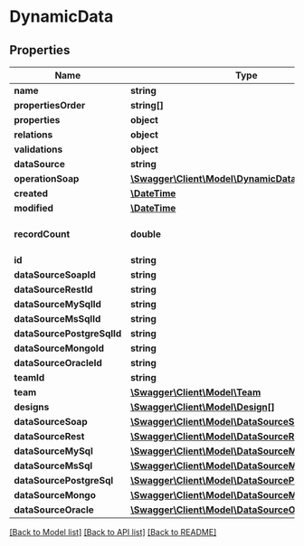 # DynamicData

## Properties
Name | Type | Description | Notes
------------ | ------------- | ------------- | -------------
**name** | **string** |  | 
**propertiesOrder** | **string[]** |  | [optional] 
**properties** | **object** |  | [optional] 
**relations** | **object** |  | [optional] 
**validations** | **object** |  | [optional] 
**dataSource** | **string** |  | [optional] 
**operationSoap** | [**\Swagger\Client\Model\DynamicDataOperationSoap**](DynamicDataOperationSoap.md) |  | [optional] 
**created** | [**\DateTime**](\DateTime.md) |  | [optional] 
**modified** | [**\DateTime**](\DateTime.md) |  | [optional] 
**recordCount** | **double** |  | [optional] [default to 0.0]
**id** | **string** |  | [optional] 
**dataSourceSoapId** | **string** |  | [optional] 
**dataSourceRestId** | **string** |  | [optional] 
**dataSourceMySqlId** | **string** |  | [optional] 
**dataSourceMsSqlId** | **string** |  | [optional] 
**dataSourcePostgreSqlId** | **string** |  | [optional] 
**dataSourceMongoId** | **string** |  | [optional] 
**dataSourceOracleId** | **string** |  | [optional] 
**teamId** | **string** |  | [optional] 
**team** | [**\Swagger\Client\Model\Team**](Team.md) |  | [optional] 
**designs** | [**\Swagger\Client\Model\Design[]**](Design.md) |  | [optional] 
**dataSourceSoap** | [**\Swagger\Client\Model\DataSourceSoap**](DataSourceSoap.md) |  | [optional] 
**dataSourceRest** | [**\Swagger\Client\Model\DataSourceRest**](DataSourceRest.md) |  | [optional] 
**dataSourceMySql** | [**\Swagger\Client\Model\DataSourceMySql**](DataSourceMySql.md) |  | [optional] 
**dataSourceMsSql** | [**\Swagger\Client\Model\DataSourceMsSql**](DataSourceMsSql.md) |  | [optional] 
**dataSourcePostgreSql** | [**\Swagger\Client\Model\DataSourcePostgreSql**](DataSourcePostgreSql.md) |  | [optional] 
**dataSourceMongo** | [**\Swagger\Client\Model\DataSourceMongo**](DataSourceMongo.md) |  | [optional] 
**dataSourceOracle** | [**\Swagger\Client\Model\DataSourceOracle**](DataSourceOracle.md) |  | [optional] 

[[Back to Model list]](../README.md#documentation-for-models) [[Back to API list]](../README.md#documentation-for-api-endpoints) [[Back to README]](../README.md)


